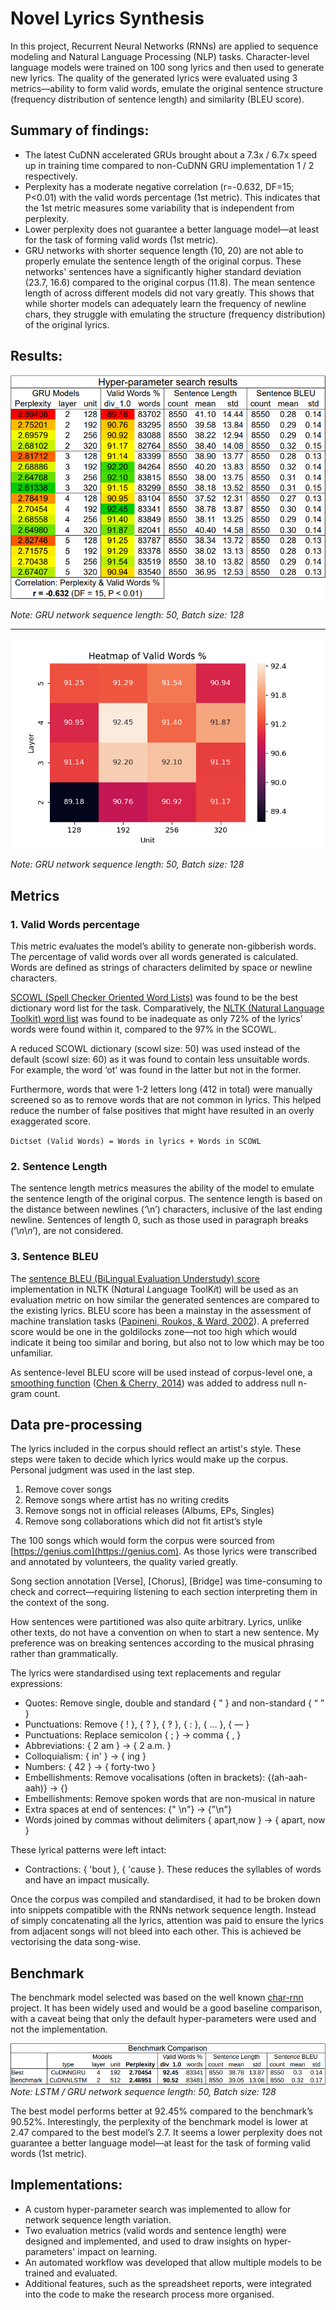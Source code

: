 # Novel Lyrics Synthesis

In this project, Recurrent Neural Networks (RNNs) are applied to sequence modeling and Natural Language Processing (NLP) tasks. Character-level language models were trained on 100 song lyrics and then used to generate new lyrics. The quality of the generated lyrics were evaluated using 3 metrics—ability to form valid words, emulate the original sentence structure (frequency distribution of sentence length) and similarity (BLEU score).

## Summary of findings:

- The latest CuDNN accelerated GRUs brought about a 7.3x / 6.7x speed up in training time compared to non-CuDNN GRU implementation 1 / 2 respectively.
- Perplexity has a moderate negative correlation (r=-0.632, DF=15; P<0.01) with the valid words percentage (1st metric). This indicates that the 1st metric measures some variability that is independent from perplexity. 
- Lower perplexity does not guarantee a better language model—at least for the task of forming valid words (1st metric).
- GRU networks with shorter sequence length (10, 20) are not able to properly emulate the sentence length of the original corpus. These networks' sentences have a significantly higher standard deviation (23.7, 16.6) compared to the original corpus (11.8). The mean sentence length of across different models did not vary greatly. This shows that while shorter models can adequately learn the frequency of newline chars, they struggle with emulating the structure (frequency distribution) of the original lyrics.

## Results:

![](docs/hyper-parameter_search_results.png)

_Note: GRU network sequence length: 50, Batch size: 128_

---

![](docs/heatmap_valid_word_per.png)

_Note: GRU network sequence length: 50, Batch size: 128_

## Metrics

### __1. Valid Words percentage__

T*h*is m*e*tric eva*l*uates the model’s ability to generate non-gibberish words. The *p*ercentage of valid words over all words generated is calculated. Words are defined as strings of characters delimited by space or newline characters.

[SCOWL (Spell Checker Oriented Word Lists)](https://github.com/en-wl/wordlist) was found to be the best dictionary word list for the task. Comparatively, the [NLTK (Natural Language Toolkit) word list](https://www.nltk.org/book/ch02.html#wordlist-corpora) was found to be inadequate as only 72% of the lyrics’ words were found within it, compared to the 97% in the SCOWL.

A reduced SCOWL dictionary (scowl size: 50) was used instead of the default (scowl size: 60) as it was found to contain less unsuitable words. For example, the word ‘ot’ was found in the latter but not in the former.

Furthermore, words that were 1-2 letters long (412 in total) were manually screened so as to remove words that are not common in lyrics. This helped reduce the number of false positives that might have resulted in an overly exaggerated score.

`Dictset (Valid Words) = Words in lyrics + Words in SCOWL`

### __2. Sentence Length__

The sentence length metr*i*cs measures the ability of the model to emulate the sentence length of the original corpus. The sentence length is based on the distance between newlines (*‘*\n’) characters, inclusive of the last ending newline. Sentences of length 0, such as those used in paragraph breaks (‘\\*n*\\*n*’), are not considered.

### __3. Sentence BLEU__

The [sentence BLEU (BiLingual Evaluation Understudy) score](http://www.nltk.org/api/nltk.translate.html#nltk.translate.bleu_score.sentence_bleu) implementation in NLTK (N*a*tural *L*anguage ToolK*i*t) will be used as an e*v*aluation m*e*tric on how similar the generated sentences are compared to the existing lyrics. BLEU score has been a mainstay in the assessment of machine translation tasks ([Papineni, Roukos, & Ward, 2002](https://www.aclweb.org/anthology/P02-1040.pdf)). A preferred score would be one in the goldilocks zone—not too high which would indicate it being too similar and boring, but also not to low which may be too unfamiliar. 

As sentence-level BLEU score will be used instead of corpus-level one, a [smoothing function](https://www.nltk.org/api/nltk.translate.html#nltk.translate.bleu_score.SmoothingFunction.method3) ([Chen & Cherry, 2014](http://acl2014.org/acl2014/W14-33/pdf/W14-3346.pdf)) was added to address null n-gram count.

## Data pre-processing

The lyrics included in the corpus should reflect an artist's style. These steps were taken to decide which lyrics would make up the corpus. Personal judgment was used in the last step.

1. Remove cover songs
2. Remove songs where artist has no writing credits
3. Remove songs not in official releases (Albums, EPs, Singles)
4. Remove song collaborations which did not fit artist’s style

The 100 songs which would form the corpus were sourced from [https://genius.com](https://genius.com). As those lyrics were transcribed and annotated by volunteers, the quality varied greatly. 

Song section annotation [Verse], [Chorus], [Bridge] was time-consuming to check and correct—requiring listening to each section interpreting them in the context of the song.

How sentences were partitioned was also quite arbitrary. Lyrics, unlike other texts, do not have a convention on when to start a new sentence. My preference was on breaking sentences according to the musical phrasing rather than grammatically.

The lyrics were standardised using text replacements and regular expressions:

- Quotes: Remove single, double and standard { " } and non-standard { “ ” }
- Punctuations: Remove { ! }, { ? }, { ‽ }, { : }, { … }, { — }
- Punctuations: Replace semicolon { ; } → comma { , } 
- Abbreviations: { 2 am } → { 2 a.m. }
- Colloquialism: { in' } →  { ing }
- Numbers: { 42 } → { forty-two }
- Embellishments: Remove vocalisations (often in brackets): {(ah-aah-aah)} → {}
- Embellishments: Remove spoken words that are non-musical in nature
- Extra spaces at end of sentences: {" \n"} → {"\n"}
- Words joined by commas without delimiters { apart,now } → { apart, now }

These lyrical patterns were left intact:
- Contractions: { 'bout }, { 'cause }. These reduces the syllables of words and have an impact musically.

Once the corpus was compiled and standardised, it had to be broken down into snippets compatible with the RNNs network sequence length. Instead of simply concatenating all the lyrics, attention was paid to ensure the lyrics from adjacent songs will not bleed into each other. This is achieved be vectorising the data song-wise.

## Benchmark

The benchmark model selected was based on the well known [char-rnn](https://github.com/karpathy/char-rnn) project. It has been widely used and would be a good baseline comparison, with a caveat being that only the default hyper-parameters were used and not the implementation.

![](docs/benchmark.png)
_Note: LSTM / GRU network sequence length: 50, Batch size: 128_

The best model performs better at 92.45% compared to the benchmark’s 90.52%. Interestingly, the perplexity of the benchmark model is lower at 2.47 compared to the best model’s 2.7. It seems a lower perplexity does not guarantee a better language model—at least for the task of forming valid words (1st metric).

## Implementations:

- A custom hyper-parameter search was implemented to allow for network sequence length variation.
- Two evaluation metrics (valid words and sentence length) were designed and implemented, and used to draw insights on hyper-parameters' impact on learning.
- An automated workflow was developed that allow multiple models to be trained and evaluated. 
- Additional features, such as the spreadsheet reports, were integrated into the code to make the research process more organised.
